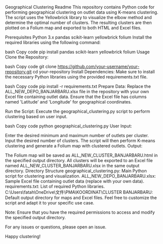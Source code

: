 Geographical Clustering Readme
This repository contains Python code for performing geographical clustering on outlet data using K-means clustering. The script uses the Yellowbrick library to visualize the elbow method and determine the optimal number of clusters. The resulting clusters are then plotted on a Folium map and exported to both HTML and Excel files.

Prerequisites
Python 3.x
pandas
scikit-learn
yellowbrick
folium
Install the required libraries using the following command:

bash
Copy code
pip install pandas scikit-learn yellowbrick folium
Usage
Clone the Repository:

bash
Copy code
git clone https://github.com/your-username/your-repository.git
cd your-repository
Install Dependencies:
Make sure to install the necessary Python libraries using the provided requirements.txt file.

bash
Copy code
pip install -r requirements.txt
Prepare Data:
Replace the ALL_NEW_DEPO_BANJARBARU.xlsx file in the repository with your own Excel file containing outlet data. Ensure that the Excel file has columns named 'Latitude' and 'Longitude' for geographical coordinates.

Run the Script:
Execute the geographical_clustering.py script to perform clustering based on user input.

bash
Copy code
python geographical_clustering.py
User Input:

Enter the desired minimum and maximum number of outlets per cluster.
Input the desired number of clusters.
The script will then perform K-means clustering and generate a Folium map with clustered outlets.
Output:

The Folium map will be saved as ALL_NEW_CLUSTER_BANJARBARU.html in the specified output directory.
All clusters will be exported to an Excel file named ALL_NEW_CLUSTER_BANJARBARU.xlsx in the same output directory.
Directory Structure
geographical_clustering.py: Main Python script for clustering and visualization.
ALL_NEW_DEPO_BANJARBARU.xlsx: Sample Excel file containing outlet data (replace with your own data).
requirements.txt: List of required Python libraries.
C:\Users\fatah\OneDrive\文件\PMA\KOORDINAT\CLUSTER BANJARBARU: Default output directory for maps and Excel files.
Feel free to customize the script and adapt it to your specific use case.

Note: Ensure that you have the required permissions to access and modify the specified output directory.

For any issues or questions, please open an issue.

Happy clustering!
